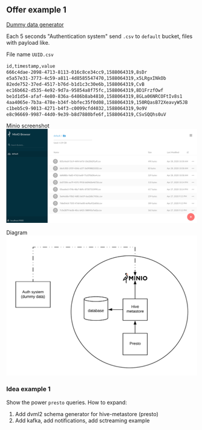## Offer example 1
[Dummy data generator](https://github.com/zhenik-poc/minio-gen-passtry)  

Each 5 seconds "Authentication system" send `.csv` to `default` bucket, files with payload like.  

File name `UUID.csv`
```
id,timestamp,value
666c4dae-2098-4713-8113-016c8ce34cc9,1588064319,8sDr
e5a57e31-3773-4c59-a811-4d8585547470,1588064319,x5LRgxINkOb
82ede752-37ed-4517-b76d-b1d1c3c30e6b,1588064319,CvB
ec16b662-d535-4e92-9d7a-95854a8f75fc,1588064319,8D1FrzfOwf
be1d1d54-afaf-4e80-836a-6486b8ab4810,1588064319,8GLa06NRCOFtIv8s1
4aa4065e-7b3a-478e-b34f-bbfec35f0d08,1588064319,150RQasB72XeavyW5JB
c1beb5c9-9013-4271-b4f3-c0099cfd4032,1588064319,9o9V
e8c96669-9987-44d0-9e39-b8d7880bfe6f,1588064319,CSvSQQhs0uV
```

Minio screenshot
![img](./example1/example_1_minio.png)

Diagram
![img](./example1/diagram_1.png)
### Idea example 1
Show the power `presto` queries.
How to expand:
1. Add dvml2 schema generator for hive-metastore (presto)
2. Add kafka, add notifications, add sctreaming example
